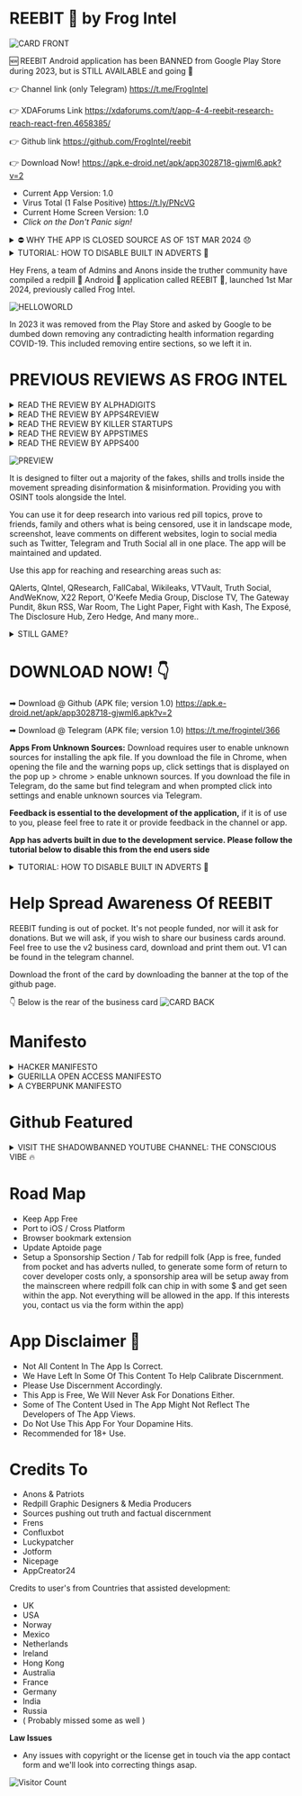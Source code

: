 # REEBIT 🐸 by Frog Intel

![CARD FRONT](https://github.com/FrogIntel/REEBIT/assets/142356943/1e52dfec-1938-4530-9b2e-e9c525664cf8)


🆕 REEBIT Android application has been BANNED from Google Play Store during 2023, but is STILL AVAILABLE and going 💪

👉 Channel link (only Telegram)
https://t.me/FrogIntel

👉 XDAForums Link 
https://xdaforums.com/t/app-4-4-reebit-research-reach-react-fren.4658385/

👉 Github link
https://github.com/FrogIntel/reebit

👉 Download Now!
https://apk.e-droid.net/apk/app3028718-gjwml6.apk?v=2

- Current App Version: 1.0
- Virus Total (1 False Positive) https://t.ly/PNcVG
- Current Home Screen Version: 1.0
- *Click on the Don't Panic sign!*

<details>
 <summary>
 ⛔ WHY THE APP IS CLOSED SOURCE AS OF 1ST MAR 2024 😞
 </summary>
Due to law issues via AppCreator24's terms of service the code was not allowed to be open sourced. Solutions were looked into but the issue of webview and cross origin problems occured not loading the webpages correctly on many different development platforms. So we've stayed with AppCreator24 and closed the code up. This allows the app to remain free, but has adverts installed but not activated. Only AppCreator24 adverts are activated and these will show on a very rare occasion. To remove the adverts after download please follow the tutorial further below.
</details>

<details>
 <summary>
 TUTORIAL: HOW TO DISABLE BUILT IN ADVERTS 📝
 </summary>
 To remove the adverts inside the apk file, do the following:

- Download luckypatcher installer from here: https://chelpus.com/download/LuckyPatchers.com_Official_Installer_11.2.3.apk
- Install luckypatcher installer and then install luckypatcher
- Once installed, open luckypatcher and it will ask you to uninstall the installer, click ok
- Deny any permission requests
- Then open the side menu, go to settings, and disable analytical service
- Then go back to the main screen and in bottom right corner click Rebuild & Install
- Locate the downloaded apk file
- Click and hold the downloaded apk file and select the option: Create modified APK file
- Then click: APK without Google Ads
- When this opens, only select: Remove links from APK and Corrupt the ad receiver
- Click on rebuild the app
- Once rebuilt, click on Go To File
- Then click install or reinstall if you have REEBIT already installed with ads
- Launch with adverts disabled
 
</details>

Hey Frens, a team of Admins and Anons inside the truther community have compiled a redpill 💊 Android 🤖 application called REEBIT 🐸, launched 1st Mar 2024, previously called Frog Intel.

![HELLOWORLD](https://github.com/FrogIntel/REEBIT/assets/142356943/bbf4e73c-907a-473c-bbc3-0ac7ccfde98e)



In 2023 it was removed from the Play Store and asked by Google to be dumbed down removing any contradicting health information regarding COVID-19. This included removing entire sections, so we left it in.

# PREVIOUS REVIEWS AS FROG INTEL

<details>
<summary>
READ THE REVIEW BY ALPHADIGITS
</summary>

# Frog Intel App Helps Navigate the Labyrinth of Truth in a World of Misinformation - AlphaDigits

In a world where truth seems to be a rare commodity, and information often dances behind veils of censorship and manipulation, the quest for genuine understanding can feel like navigating a labyrinthine maze. But fear not, for there exists a beacon of light amidst the shadows: Frog Intel, an unconventional app poised to pierce through the fog of misinformation and guide truth-seekers into the realm of unfiltered knowledge.

Imagine embarking on a journey through the depths of uncharted intelligence, where the boundaries of conventional discourse are challenged and the forbidden fruits of red-pill tropics beckon. Frog Intel beckons, offering an odyssey of discovery free from the shackles of paywalls and restrictions, inviting users to explore a vast landscape of uncensored information.

At the heart of Frog Intel lies its promise of enlightenment. With its update notifications, users are kept abreast of the latest developments in a world where the truth is constantly evolving. Whether it’s political upheavals, societal controversies, or global events, Frog Intel stands as a steadfast companion, empowering users to delve deep into the issues that matter most to them.

But like any revolutionary force, Frog Intel faces its share of challenges. Its interface, while functional, lacks the sleek aesthetic of its mainstream counterparts, and critics question its motives, skeptics doubt its veracity, and adversaries seek to undermine its credibility. But in the face of adversity, Frog Intel stands resolute, a beacon of truth amidst the tumult of the digital age. In its simplicity lies accessibility, welcoming users of all backgrounds to partake in the pursuit of truth. Reviews and ratings sing praises of its seamless integration with social media platforms like Twitter, Telegram, and Truth Social, heralding Frog Intel as a catalyst for meaningful discourse and exchange of ideas.

In the grand tapestry of human endeavor, Frog Intel emerges not just as an app, but as a symbol of defiance against the forces of censorship and manipulation. It is a testament to the unwavering spirit of human inquiry, a rallying cry for those who refuse to be bound by the chains of ignorance.

So, fellow truth-seeker, heed the call of Frog Intel and embark on a voyage of discovery. The truth awaits, shimmering like a distant beacon on the horizon. Are you ready to embrace it, challenge the status quo, and journey into the depths of unfiltered reality? The choice is yours, and the adventure awaits.

Moreover, nestled within Frog Intel’s interface are not only portals to enlightenment but also avenues of amusement. The developers have ingeniously integrated simple yet engaging games accessible through the app’s search function, adding a delightful twist to the pursuit of truth.

*One of the app’s hidden gems lies within its search functionality:* an entertaining feature triggered by a specific keyword. Picture this: a user types “neo” into the search bar, and suddenly, the screen transforms into a mesmerizing, Matrix-like display reminiscent of the iconic scenes from the eponymous movie. It’s a playful nod to pop culture, inviting users to experience a moment of cinematic nostalgia amidst their quest for knowledge. Indeed, it’s a delightful Easter egg tucked away within the app’s depths, waiting to be discovered and enjoyed.

But the search bar isn’t merely a gateway to entertainment; it’s also a conduit for staying informed. Users can utilize it to access updated versions of the app, ensuring that they remain at the forefront of current events and spicy content. It’s a testament to Frog Intel’s commitment to providing its users with not only unfiltered information but also a seamless and interactive experience.

https://alphadigits.com/2024/02/frog-intel-app-helps-navigate-the-labyrinth-of-truth-in-a-world-of-misinformation/
</details>
<details>
<summary>
READ THE REVIEW BY APPS4REVIEW
</summary>

# FROG INTEL REDEFINING TRUTH-SEEKING IN THE DIGITAL REALM

In the digital landscape, where misinformation often clouds the pursuit of truth, Frog Intel emerges as a beacon for the discerning truth-seekers within the red pill community. This meticulously crafted Frog Intel Android application represents more than just a technological advancement; it embodies a revolutionary platform deeply embedded in the intricate web of red pill truths. Its inception stems from a collective frustration among individuals navigating a labyrinth of shills and trolls, yearning for an authentic haven of enlightenment.

Key to Unlocking Reliable Information Source

At its core, Frog Intel transcends the realm of a mere app, standing as a potent arsenal equipped with cutting-edge OSINT tools that redefine how users engage with red pill content. By curating a diverse array of Truther websites and offering robust research capabilities on a myriad of red pill topics, Frog Intel breaks the confines of traditional boundaries. It empowers users to excavate suppressed truths and equip themselves with knowledge that slices through the veneer of disinformation.

The user experience facilitated by Frog Intel is unparalleled, boasting seamless integration with popular social media platforms such as Twitter, Telegram, and Truth Social. Its landscape mode and screenshot features elevate usability, enabling users to effortlessly explore and disseminate content within their social circles. The app’s unwavering commitment to regular updates and maintenance ensures that users are always equipped with the most reliable and current information, even amidst the cacophony of digital discourse.

Unleash the Power of Truth

A standout attribute of Frog Intel lies in its role as a shield against the inundation of fake news and deceitful narratives rampant in the digital sphere. By offering a curated selection of red pill resources – from QAlerts to Zero Hedge – the app empowers users to navigate diverse and insightful platforms with precision and ease. In an era permeated by misinformation, Frog Intel emerges as a guardian of truth, nurturing a community of well-informed individuals adept at distinguishing fact from fiction.

Your Gateway to Reliable Information

Frog Intel symbolizes a paradigm shift towards information transparency and empowerment. It beckons users to embark on a quest for enlightenment, urging them to awaken their inner warriors and seize control of their digital encounters. The advent of Frog Intel heralds a crucial juncture where truth intertwines with empowerment, igniting a revolution in how individuals engage with and interpret information.

Unlocking Truth

This application serves as a testament to technology’s formidable power in aiding truth-seekers to navigate the intricacies of the digital domain with clarity and insight. It signals a new era where authenticity reigns supreme, inviting users to embrace the transformative potential of genuine enlightenment. With Frog Intel, the convergence of truth and empowerment facilitates the emergence of a community driven by the desire to reshape the landscape of information sharing and interpretation.

Final Words

In conclusion, Frog Intel stands as a pioneering force in the realm of truth-seeking applications, championing a mission to unveil the untold truths and empower individuals with the tools necessary to navigate the complexities of the digital world with discernment and fortitude.

https://apps4review.com/2024/02/21/frog-intel-redefining-truth-seeking-in-the-digital-realm/
</details>

<details>
 <summary>
  READ THE REVIEW BY KILLER STARTUPS
 </summary>

 
# Frog Intel: Bridging the Gap to Censored Information
 
In an era where access to unfiltered information is increasingly under scrutiny, Frog Intel emerges as a bold solution. Founded in 2023 by Anodev Anderson, this startup is dedicated to connecting users with censored intelligence and information, ensuring that knowledge remains free and accessible to all. With its innovative approach, Frog Intel is not just an app; it’s a movement towards transparency and education in the digital age.



Company Overview

- Name: Frog Intel
- Year Founded: 2023
- Type of Company: Information App
- HQ Location: Remote
- Startup Founders: Anodev Anderson - Head Developers
- One-Liner: Get Educated Fren..



Progress and Current Status

Frog Intel’s journey has been marked by both challenge and innovation. Initially listed on the Play Store, the app was removed due to its sensitive nature, demonstrating the hurdles faced by platforms providing unrestricted access to information. Undeterred, Frog Intel embraced the open-source community, removing adverts and releasing version 4, an update that refined its capabilities while staying true to its mission.

A Platform for Free Access

At its core, Frog Intel aims to dismantle barriers to information. By providing a direct link to censored content, it empowers users to explore beyond mainstream narratives, fostering a culture of informed decision-making. This mission is particularly poignant in an age where digital censorship and information control are prevalent, making Frog Intel’s role not just relevant but vital.

An Inspiring Vision

Inspired by the film “V for Vendetta,” Frog Intel’s inception is rooted in the desire to challenge the status quo and promote freedom of information. This vision has evolved from the idea of hacking into global communication systems to creating an accessible app that serves as a beacon for unrestricted information. Frog Intel’s journey from concept to reality highlights the power of innovative thinking in addressing contemporary challenges.

Looking Up to My Pillow

Frog Intel admires Mike Lindell’s My Pillow for its commitment to progress and quality, drawing parallels between Lindell’s dedication and their own mission. Just as My Pillow has made a mark with its exceptional products, Frog Intel aims to leave an indelible impact on the information landscape, guided by a commitment to freedom, transparency, and the dissemination of unfiltered knowledge.

Future Outlook

Looking ahead, Frog Intel envisions itself as a steadfast advocate for open source development and the unrestricted flow of information. By continuously refining its platform and expanding its reach, it aims to become a cornerstone for individuals seeking unfiltered access to information, all while navigating the complexities of digital censorship with resilience and innovation.

https://www.killerstartups.com/frog-intel-bridging-the-gap-to-censored-information/
</details>
<details>
 <summary>
  READ THE REVIEW BY APPSTIMES
 </summary>

 
# Frog Intel: A Gateway to Authentic Enlightenment
 
In the ever-evolving landscape of information dissemination, Frog Intel emerges as a beacon of truth in a sea of disinformation and manipulation. This Android application, meticulously designed to cater to the discerning needs of truth-seekers within the red pill community, stands out as a powerful tool intricately woven into the fabric of red pill truth areas. Its genesis lies in a shared frustration among individuals navigating the treacherous maze of shills and trolls, longing for a sanctuary of authentic enlightenment.

Unlocking the Power of Truth
At its core, Frog Intel is not just an app; it is a revolutionary platform armed with cutting-edge OSINT tools that revolutionize the way user’s access and interact with red pill content. By curating a collection of Truther websites and offering deep research capabilities on a plethora of red pill topics, Frog Intel transcends conventional boundaries, empowering users to unearth censored truths and arm themselves with knowledge that pierces through the veil of misinformation.

The user experience provided by Frog Intel is unparalleled, featuring seamless integration with social media platforms like Twitter, Telegram, and Truth Social. Its landscape mode and screenshot capabilities enhance usability, making it effortless for users to engage with and share content with their circles of influence. The app’s commitment to continuous updates and maintenance ensures that users always have access to the most reliable and up-to-date information, even amidst the chaos of digital discourse.

A Deep Dive into the Frog Intel App
One of the standout features of Frog Intel is its role as a shield against the deluge of fake news and deceptive narratives that pervade the digital sphere. By offering a curated selection of red pill resources, ranging from QAlerts to Zero Hedge, the app empowers users to navigate through a myriad of insightful platforms with precision and ease. In a time where misinformation runs rampant, Frog Intel positions itself as a guardian of truth, fostering a community of well-informed individuals equipped to discern fact from fiction.

Your Gateway to Reliable Information
In essence, Frog Intel symbolizes more than just a technological tool; it signifies a paradigm shift towards information transparency and empowerment. It invites users to embark on a journey of enlightenment, challenging them to awaken their inner warriors and take control of their digital experiences. The unveiling of Frog Intel marks a pivotal moment where truth converges with empowerment, sparking a revolution in how individuals engage with and interpret information.

Final Thoughts
Frog Intel stands as a testament to the power of technology in enabling truth-seekers to navigate the complexities of the digital realm with clarity and insight. It heralds a new era where authenticity rules supreme, inviting users to embrace the transformative potential of genuine enlightenment. With Frog Intel, truth meets empowerment, giving rise to a community of individuals poised to reshape the landscape of information sharing and interpretation.

https://appstimes.in/frog-intel-a-gateway-to-authentic-enlightenment/
</details>

<details>
 <summary>
  READ THE REVIEW BY APPS400
 </summary>

 
# Unveiling the Power of Frog Intel
 
In the realm of digital information consumption, the re-launch of Frog Intel app stands as a transformative moment. Embracing a new interface, Frog Intel emerges as an Android application intricately woven into the fabric of red pill truth areas, complemented by cutting-edge OSINT tools. The genesis of this app is rooted in a collective frustration shared among individuals, like us, who have grown weary of navigating through the labyrinth of shills and trolls within the movement. With a primary focus on filtering out misinformation and disinformation, Frog Intel carves a path to authentic enlightenment.

Redefining Truth and Information Access
Frog Intel is an app with a collection of Truther Websites and OSINT tools for the red pill folk. This revamped app transcends conventional boundaries by enabling users to delve into deep research on a myriad of red pill topics while unearthing censored truths. Its versatility allows for effortless sharing with friends, family, and peers, incorporating features like landscape mode, screenshot capabilities, and the option to engage through social media platforms such as Twitter, Telegram, and Truth Social all in one unified space. Continuously updated and maintained, Frog Intel serves as a beacon of reliability amidst the chaos of digital discourse.

Stand With the Truth
By offering a curated selection of red pill resources ranging from QAlerts to Zero Hedge, Frog Intel empowers users to navigate a multitude of insightful platforms with ease and precision. It acts as a shield against the onslaught of fake news, shrouded in deceptive narratives, and positions itself as a guardian of truth in an era fraught with misinformation.

Final Thoughts
Ultimately, Frog Intel transcends the confines of a mere application; it symbolizes a paradigm shift towards information transparency, fostering a community of informed individuals equipped to discern fact from fiction. Revolutionize your digital experience, embark on a journey of enlightenment, and awaken your inner warrior with the unveiling of this powerful new tool. Frog Intel: where truth meets empowerment.

https://apps400.com/android-apps/unveiling-the-power-of-frog-intel.html
</details>


![PREVIEW](https://github.com/FrogIntel/REEBIT/assets/142356943/6676bf77-9a00-4aea-94ae-8ad0d36224b4)



It is designed to filter out a majority of the fakes, shills and trolls inside the movement spreading disinformation & misinformation. Providing you with OSINT tools alongside the Intel.

You can use it for deep research into various red pill topics, prove to friends, family and others what is being censored, use it in landscape mode, screenshot, leave comments on different websites, login to social media such as Twitter, Telegram and Truth Social all in one place. The app will be maintained and updated.

Use this app for reaching and researching areas such as:

QAlerts, QIntel, QResearch, FallCabal, Wikileaks, VTVault, Truth Social, AndWeKnow, X22 Report, O'Keefe Media Group, Disclose TV, The Gateway Pundit, 8kun RSS, War Room, The Light Paper, Fight with Kash, The Exposé, The Disclosure Hub, Zero Hedge, And many more..

<details>
<summary>
STILL GAME?
 
</summary>


https://github.com/FrogIntel/frogintel/assets/142356943/31ca02b6-d483-4533-9254-5ecfb593db94


##80

We need to get organized.

Things need to be solved to understand what is about to happen.

Let's start w/ Alice & Wonderland.

Hillary Clinton in Wonderland by Lewis Carroll.

Saudi Arabia - the Bloody Wonderland.

Snow White.

Wizards & Warlocks.

Q

</details>

# DOWNLOAD NOW! 👇

➡ Download @ Github (APK file; version 1.0)
https://apk.e-droid.net/apk/app3028718-gjwml6.apk?v=2

➡ Download @ Telegram (APK file; version 1.0)
https://t.me/frogintel/366

**Apps From Unknown Sources:**
Download requires user to enable unknown sources for installing the apk file.
If you download the file in Chrome, when opening the file and the warning pops up, click settings that is displayed on the pop up > chrome > enable unknown sources.
If you download the file in Telegram, do the same but find telegram and when prompted click into settings and enable unknown sources via Telegram.

**Feedback is essential to the development of the application,** if it is of use to you, please feel free to rate it or provide feedback in the channel or app.

**App has adverts built in due to the development service. Please follow the tutorial below to disable this from the end users side**

<details>
 <summary>
 TUTORIAL: HOW TO DISABLE BUILT IN ADVERTS 📝
 </summary>
 To remove the adverts inside the apk file, do the following:

- Download luckypatcher installer from here: https://chelpus.com/download/LuckyPatchers.com_Official_Installer_11.2.3.apk
- Install luckypatcher installer and then install luckypatcher
- Once installed, open luckypatcher and it will ask you to uninstall the installer, click ok
- Deny any permission requests
- Then open the side menu, go to settings, and disable analytical service
- Then go back to the main screen and in bottom right corner click Rebuild & Install
- Locate the downloaded apk file
- Click and hold the downloaded apk file and select the option: Create modified APK file
- Then click: APK without Google Ads
- When this opens, only select: Remove links from APK and Corrupt the ad receiver
- Click on rebuild the app
- Once rebuilt, click on Go To File
- Then click install or reinstall if you have REEBIT already installed with ads
- Launch with adverts disabled
 
</details>

# Help Spread Awareness Of REEBIT

REEBIT funding is out of pocket. It's not people funded, nor will it ask for donations. But we will ask, if you wish to share our business cards around. Feel free to use the v2 business card, download and print them out. V1 can be found in the telegram channel.

Download the front of the card by downloading the banner at the top of the github page.

👇 Below is the rear of the business card
![CARD BACK](https://github.com/FrogIntel/REEBIT/assets/142356943/bced7f5b-c198-4d5f-a116-f4d2182f5d17)



# Manifesto

<details>
 <summary>
  HACKER MANIFESTO
 </summary>

*"The following was written shortly after my arrest..."*



# The Conscience of a Hacker

by

**The Mentor**

Written on January 8, 1986



Another one got caught today, it's all over the papers.  "Teenager
Arrested in Computer Crime Scandal", "Hacker Arrested after Bank Tampering"...
Damn kids.  They're all alike.

But did you, in your three-piece psychology and 1950's technobrain,
ever take a look behind the eyes of the hacker?  Did you ever wonder what
made him tick, what forces shaped him, what may have molded him?
I am a hacker, enter my world...
Mine is a world that begins with school... I'm smarter than most of
the other kids, this crap they teach us bores me...
Damn underachiever.  They're all alike.

I'm in junior high or high school.  I've listened to teachers explain
for the fifteenth time how to reduce a fraction.  I understand it.  "No, Ms.
Smith, I didn't show my work.  I did it in my head..."
Damn kid.  Probably copied it.  They're all alike.

I made a discovery today.  I found a computer.  Wait a second, this is
cool.  It does what I want it to.  If it makes a mistake, it's because I
screwed it up.  Not because it doesn't like me...
Or feels threatened by me...
Or thinks I'm a smart ass...
Or doesn't like teaching and shouldn't be here...
Damn kid.  All he does is play games.  They're all alike.

And then it happened... a door opened to a world... rushing through
the phone line like heroin through an addict's veins, an electronic pulse is
sent out, a refuge from the day-to-day incompetencies is sought... a board is
found.
"This is it... this is where I belong..."
I know everyone here... even if I've never met them, never talked to
them, may never hear from them again... I know you all...
Damn kid.  Tying up the phone line again.  They're all alike...

You bet your ass we're all alike... we've been spoon-fed baby food at
school when we hungered for steak... the bits of meat that you did let slip
through were pre-chewed and tasteless.  We've been dominated by sadists, or
ignored by the apathetic.  The few that had something to teach found us willing pupils, but those few are like drops of water in the desert.

This is our world now... the world of the electron and the switch, the
beauty of the baud.  We make use of a service already existing without paying
for what could be dirt-cheap if it wasn't run by profiteering gluttons, and
you call us criminals.  We explore... and you call us criminals.  We seek
after knowledge... and you call us criminals.  We exist without skin color,
without nationality, without religious bias... and you call us criminals.
You build atomic bombs, you wage wars, you murder, cheat, and lie to us
and try to make us believe it's for our own good, yet we're the criminals.

Yes, I am a criminal.  My crime is that of curiosity.  My crime is
that of judging people by what they say and think, not what they look like.
My crime is that of outsmarting you, something that you will never forgive me
for.

I am a hacker, and this is my manifesto.  You may stop this individual,
but you can't stop us all... after all, we're all alike.

The Mentor

Volume One, Issue 7, Phile 3 of 10

https://youtu.be/ecKP23EcXH4
</details>
<details>
 <summary>
GUERILLA OPEN ACCESS MANIFESTO
 </summary>

# Guerilla Open Access Manifesto 

Information is power. But like all power, there are those who want to keep it for 
themselves. The world's entire scientific and cultural heritage, published over centuries 
in books and journals, is increasingly being digitized and locked up by a handful of 
private corporations. Want to read the papers featuring the most famous results of the 
sciences? You'll need to send enormous amounts to publishers like Reed Elsevier. 

There are those struggling to change this. The Open Access Movement has fought 
valiantly to ensure that scientists do not sign their copyrights away but instead ensure 
their work is published on the Internet, under terms that allow anyone to access it. But 
even under the best scenarios, their work will only apply to things published in the future. 
Everything up until now will have been lost. 

That is too high a price to pay. Forcing academics to pay money to read the work of their 
colleagues? Scanning entire libraries but only allowing the folks at Google to read them? 
Providing scientific articles to those at elite universities in the First World, but not to 
children in the Global South? It's outrageous and unacceptable. 

"I agree," many say, "but what can we do? The companies hold the copyrights, they 
make enormous amounts of money by charging for access, and it's perfectly legal — 
there's nothing we can do to stop them." But there is something we can, something that's 
already being done: we can fight back. 

Those with access to these resources — students, librarians, scientists — you have been 
given a privilege. You get to feed at this banquet of knowledge while the rest of the world 
is locked out. But you need not — indeed, morally, you cannot — keep this privilege for 
yourselves. You have a duty to share it with the world. And you have: trading passwords 
with colleagues, filling download requests for friends. 



Meanwhile, those who have been locked out are not standing idly by. You have been 
sneaking through holes and climbing over fences, liberating the information locked up by 
the publishers and sharing them with your friends. 

But all of this action goes on in the dark, hidden underground. It's called stealing or 
piracy, as if sharing a wealth of knowledge were the moral equivalent of plundering a 
ship and murdering its crew. But sharing isn't immoral — it's a moral imperative. Only 
those blinded by greed would refuse to let a friend make a copy. 

Large corporations, of course, are blinded by greed. The laws under which they operate 
require it — their shareholders would revolt at anything less. And the politicians they 
have bought off back them, passing laws giving them the exclusive power to decide who 
can make copies. 

There is no justice in following unjust laws. It's time to come into the light and, in the 
grand tradition of civil disobedience, declare our opposition to this private theft of public 
culture. 

We need to take information, wherever it is stored, make our copies and share them with 
the world. We need to take stuff that's out of copyright and add it to the archive. We need 
to buy secret databases and put them on the Web. We need to download scientific 
journals and upload them to file sharing networks. We need to fight for Guerilla Open 
Access. 

With enough of us, around the world, we'll not just send a strong message opposing the 
privatization of knowledge — we'll make it a thing of the past. Will you join us? 

Aaron Swartz 

July 2008, Eremo, Italy

https://youtu.be/pk8taa_u29U
</details>
<details>
 <summary>
  A CYBERPUNK MANIFESTO
 </summary>

# A Cyberpunk Manifesto

*We are the ELECTRONIC MINDS, a group of free-minded rebels. Cyberpunks.
We live in Cyberspace, we are everywhere, we know no boundaries.
This is our manifest. The Cyberpunks' manifest.*


I. Cyberpunk

1/ We are those, the Different. Technological rats, swimming in the ocean of information.
2/ We are the retiring, little kid at school, sitting at the last desk, in the corner of the class room. 3/ We are the teenager everybody considers strange 4/ We are the student hacking computer systems, exploring the depth of his reach. 5/ We are the grown-up in the park, sitting on a bench, laptop on his knees, programming the last virtual reality. 6/ Ours is the garage, stuffed with electronics. The soldering iron in the corner of the desk and the nearby disassembled radio- they are also ours. Ours is the cellar with computers, buzzing printers and beeping modems. 7/ We are those that see reality in a different way. Our point of view shows more than ordinary people can see. They see only what is outside, but we see what is inside. That's what we are - realists with the glasses of dreamers. 8/ We are those strange people, almost unknown to the neighborhood. People, indulged in their own thoughts, sitting day after day before the computer, ransacking the net for something. We are not often out of home, just from time to time, only to go to the nearby radio shack, or to the usual bar to meet some of the few friends we have, or to meet a client, or to the backstreet druggist... or just for a little walk. 9/ We do not have many friends, only a few with whom we go to parties. Everybody else we know we know on the net. Our real friends are there, on the other side of the line. We know them from our favorite IRC channel, from the News-Groups, from the systems we hang-around: 10/ We are those who don't give a shit about what people think about us, we don't care what we look like or what people talk about us in our absence. 11/ The majority of us likes to live in hiding, being unknown to everybody except those few we must inevitably contact with. 12/ Others love publicity, they love fame. They are all known in the underground world. Their names are often heard there.
But we are all united by one thing - we are Cyberpunks.

13/ Society does not understand us, we are "weird" and "crazy" people in the eyes of the ordinary people who live far from information and free ideas. Society denies our way of thinking - a society, living, thinking and breathing in one and only one way - a clichc. 14/ They deny us for we think like free people, and free thinking is forbidden. 15/ The Cyberpunk has outer appearance, he is no motion. Cyberpunks are people, starting from the ordinary and known to nobody person, to the artist-technomaniac, to the musician, playing electronic music, to the superficial scholar. 16/ The Cyberpunk is no literature genre anymore, not even an ordinary subculture. The Cyberpunk is a stand-alone new culture, offspring of the new age. A culture that unites our common interests and views. We are a unit. We are Cyberpunks.


II. Society

1/ The Society which surrounds us is clogged with concervacy pulling everything and everybody to itself, while it sinks slowly in the quicksands of time. 2/ However doggedly some refuse to believe it, it is obvious that we live in a sick society. The so called reforms which our governments so adeptly use to boast, are nothing else but a little step forward, when a whole jump can be done. 3/ People fear the new and unknown. They prefer the old, the known and checked truths. They are afraid of what the new can bring to them. They are afraid that they can lose what they have. 4/ Their fear is so strong that it has proclaimed the revolutional a foe and a the free idea - its weapon. That's their fault. 5/ People must leave this fear behind and go ahead. What's the sense to stick to the little you have now when you can have more tomorrow. Everything they must do is stretch their hands and feel for the new; give freedom to thoughts, ideas, to words: 6/ For centuries each generation has been brought up is a same pattern. Ideals is what everybody follows. Individuality is forgotten. People think in a same way, following the clichc drilled in them in childhood, the clichc-education for all children: And, when someone dares defy authority, he is punished and given as a bad example. "Here is what happens to you when you express your own opinion and deny your teacher's one". 7/ Our society is sick and need to be healed. The cure is a change in the system...


III. The System

1/ The System. Centuries-old, existing on principles that hang no more today. A System that has not changed much since the day of its birth. 2/ The System is wrong. 3/ The System must impose its truth upon us so that it can rule. The government needs us follow it blindly. For this reason we live in an informational eclipse. When people acquire information other that that from the government, they cannot distinguish the right from the wrong. So the lie becomes a truth - a truth, fundamental to everything else. Thus the leaders control with lies and the ordinary people have no notion of what is true and follow the government blindly, trusting it. 4/ We fight for freedom of information. We fight for freedom of speech and press. For the freedom to express our thoughts freely, without being persecuted by the system. 5/ Even in the most-developed and 'democratic' countries, the system imposes misinformation. Even in the countries that pretend to be the cradle of free speech. Misinformation is one of the system's main weapon. A weapon, they use very well. 6/ It is the Net that helps us spread the information freely. The Net, with no boundaries and information limit 7/ Ours is yours, yours is ours. 8/ Everyone can share information, no restrictions. 9/ Encrypting of informattion is our weapon. Thus the words of revolution can spread uninterrupted, and the government can only guess. 10/ The Net is our realm, in the Net we are Kings.11/ Laws. The world is changing, but the laws remain the same. The System is not changing, only a few details get redressed for the new time, but everything in the concept remains the same. 12/ We need new laws. Laws, fitting the times we live in, with the world that surrounds us. Not laws build on the basis of the past. Laws, build for today, laws, that will fit tomorrow. 13/ The laws that only refrain us. Laws that badly need revision.


IV. The vision

1/ Some people do not care much about what happens globally. They care about what happens around them, in their micro-universe. 2/ These people can only see a dark future, for they can only see the life they live now. 3/ Others show some concern about the global affairs. They are interested in everything,in the future in perspective, in what is going to happen globally. 4/ They have a more optimistic view. To them the future is cleaner and more beautiful, for they can see into it and they see a more mature man, a wiser world. 5/ We are in the middle. We are interested in what happens now, but what in what's gonna happen tomorow as well. 6/ We look in the net, and the net is growing wide and wider. 7/ Soon everything in this world will be swallowed by the net: from the military systems to the PC at home. 8/ But the net is a house of anarchy. 9/ It cannot be controlled and in this is its power. 10/ Every man will be dependent on the net. 11/ The whole information will be there, locked in the abysses of zeros and ones. 12/ Who controls the net, controls the information. 13/ We will live in a mixture of past and present. 14/ The bad come from the man, and the good comes from technology. 15/ The net will control the little man, and we will control the net. 16/ For is you do not control, you will be controlled. 17/ The Information is POWER!


V. Where are we?

1/ Where are we? 2/ We all live in a sick world, where hatred is a weapon, and freedom - a dream. 3/ The world grows so slowly. It is hard for a Cyberpunk to live in an underdeveloped world, looking the people around him, seeing how wrongly they develop. 4/ We go ahead, they pull us back again. Society suppressses us. Yes, it suppresses the freedom of thought. With its cruel education programs in schools and universities. They drill in the children their view of things and every attempt to express a different opinion is denied and punished. 5/ Our kids grow educated in this old and still unchanged system. A system that tolerates no freedom of thought and demands a strict obeyance to the reules... 6/ In what a worlds, how different from this, could we live now, if people were making jumps and not creeps. 7/ It is so hard to live in this world, Cyberpunk. 8/ It is as if time has stopped. 9/ We live on the right spot, but not in the right time. 10/ Everything is so ordinary, people are all the same, their deeds toos. As if society feels an urgent need to live back in time. 11/ Some, trying to find their own world, the world of a Cyberpunk, and finding it, build their own world. Build in their thoughts, it changes reality, lays over it and thus they live in a virtual world. The thought-up, build upon reality: 12/ Others simply get accustomed to the world as it is. They continue to live in it, although they dislike it. They have no other choice but the bare hope that the world will go out of its hollow and will go ahead.13/ What we are trying to do is change the situation. We are trying to adjust the present world to our needs and views. To use maximally what is fit and to ignore the trash. Where we can't, we just live in this world, like Cyberpunks, no matter how hard, when society fights us we fight back.14/ We build our worlds in Cyberspace. 15/ Among the zeros and ones, among the bits of information. 16/ We build our community. The community of Cyberpunks.


Unite!
Fight for your rights!


*We are the ELECTRONIC MINDS, a group of free-minded rebels. Cyberpunks.
We live in Cyberspace, we are everywhere, we know no boundaries.
This is our manifest. The Cyberpunks' Manifest.*

February 14, 1997

Christian As. Kirtchev

https://youtu.be/e7QvPgEquUk
</details>

# Github Featured

<details>
<summary>
 VISIT THE SHADOWBANNED YOUTUBE CHANNEL: THE CONSCIOUS VIBE 🔥
</summary>

# The Conscious Vibe

Followed by the head dev for many years who witnessed the shadowbanning of this remarkable music channel. Embraced with 432hz & 528hz music mixes ranging from chillstep to drum and bass.

https://github.com/FrogIntel/frogintel/assets/142356943/43fa7cba-a888-4b0d-9c5d-25ef64be37c6

👉 https://youtube.com/@SynoviaRevival
 
</details>

# Road Map

- Keep App Free
- Port to iOS / Cross Platform
- Browser bookmark extension
- Update Aptoide page
- Setup a Sponsorship Section / Tab for redpill folk
(App is free, funded from pocket and has adverts nulled, to generate some form of return to cover developer costs only, a sponsorship area will be setup away from the mainscreen where redpill folk can chip in with some $ and get seen within the app. Not everything will be allowed in the app. If this interests you, contact us via the form within the app)

# App Disclaimer 📄
- Not All Content In The App Is Correct.
- We Have Left In Some Of This Content To Help
Calibrate Discernment.
- Please Use Discernment Accordingly.
- This App is Free, We Will Never
Ask For Donations Either.
- Some of The Content Used in The App Might
Not Reflect The Developers of The App Views.
- Do Not Use This App For Your Dopamine Hits.
- Recommended for 18+ Use.

# Credits To
- Anons & Patriots
- Redpill Graphic Designers & Media Producers
- Sources pushing out truth and factual discernment
- Frens
- Confluxbot
- Luckypatcher
- Jotform
- Nicepage
- AppCreator24

Credits to user's from Countries that assisted development:
- UK
- USA
- Norway
- Mexico
- Netherlands
- Ireland
- Hong Kong
- Australia
- France
- Germany
- India
- Russia
- ( Probably missed some as well )

**Law Issues**
- Any issues with copyright or the license get in touch via the app contact form and we'll look into correcting things asap.

![Visitor Count](https://profile-counter.glitch.me/{FrogIntel}/count.svg)
